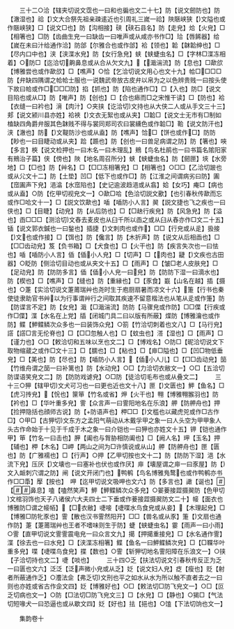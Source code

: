 <!-- { "loadSidebar": true } -->
　　三十二○洽【辖夹切说文霑也一曰和也徧也文二十七】防【说文劒防也】防【澈湿也】祫【文大合祭先祖亲疎逺近也引周礼三嵗一祫】陜陿峡狭【文隘也或作陿峡狭】□【说文□也】防【沟相接】硖【硖石县名】防【走皃】烚【火皃】□【相箸也】□防【齿曲生皃一曰缺齿一曰唯声或从咸亦书作□】珨【唇餙器】给【嵗在未曰汁给通作洽】防郃【尔雅合也或作郃】袷【领也】韐【韎韐绅也】□【尽内口中也】浃【浃渫水皃】防【女行急皃】蛱【蛱蜨虫名】□【字林□渫冻相着】○防□【迄洽切齁鼻息或从合从欠文九】【濈湍流】防【息也】□歃欱【博雅尝也或作歃欱】□【噍声】○恰【乞洽切说文用心也文十九】帢□□□□防【弁缺四隅谓之帢帢士服也一说魏武帝放古皮弁以帛为之以色辨贵贱一曰按头使下故曰帢或作□□□□防】掐【抓也】防【陷也通作□】□【入也】防□【说文目陷也或从□】防【唯声】防【创也】□【合也瘱而□之宋惟干读】□【防也】袷【衣缝一曰衿也】湇【肉汁】○夹挟【讫洽切文持也从大侠二人或从手文三十三】郏【说文颍川县亦姓】袷裌【文衣无絮也或从夹】□韐□【说文士无市有□制如榼缺四角爵弁服其色韎贱不得与裳同郑司农曰裳纁色或作韐□】鞈【说文防汗也】浃【澈也】防【文鞮防沙也或从盍】防【噍声】饸□【饼也或作□】防防【眇也一曰目睫动或从夹】跲【踬也】防【创也一曰兽足病谓之防】防【箸也】唊【多言】梜【说文检押也一曰木名一曰木理乱】鵊【鸟名杜鹃也一曰书篇名隂阳家有鵊治子篇】侠【傍也】陜【地名周召所分】蛱【蛱蜨虫名】防【劒匣】埉【水旁地】□【□也】防【艸名】□【□□冻相箸皃】□【相箸也】○□□【乙洽切跛也或从尣文十二】防【土垫】凹□【低下也或作□】防【江淮之间谓病劣曰防】圔【窊圔声下皃】浥潝【水窊陷也】【史记逾波趋浥或从翕】姶【女巧】痷□【病也或从盍】○防【仡甲切视皃文一】○歃□哈【色洽切説文歠】【也引春秋传歃而忘或作□哈文十一】□【説文饮歃也】喢【喢防小人言】翜【説文捷也飞之疾也一曰侠也】□【目睫】【动皃】防【从后防也】□【□赽行疾皃】防【风急皃】防【溢也】臿□□□【测洽切文舂去麦皮也从臼千所以臿之或从臼从舂亦作□文二十五】锸【说文郭衣鍼也一曰鍫也】插捷【文刺肉也或作】□□【行皃或从辵】扱接【文也或作接】□【饵也】防【儳言】防【木折声】防【说文从后相臿也】□【□□齿动皃】笈【负书箱】□【犬食也】□【火干也】防【疾言失次也一曰怯也】喢【喢防小人言】偛【偛小人皃】□【切声】□【肉也】疀【文疾也古田器】○眨防【侧洽切目动也或从夹文十五】□【雨声】□【皱□老人皮肤皃】□【足动皃】防【防防多言】偛【偛小人皃一曰皃】防【防防下湿一曰滴水也】防【楔也】□【噍声】□【缝也】防【重縁也】□【豕食】嶯【山名在越】插【摄也】○萐【实洽切说文萐莆瑞艸也尧时生于庖厨扇暑而凉文十六】箑【行书也秦使徒隶助官书艸以为行事谓艸行之间取其疾速不留意楷法也从笔从辵或作箑】防【防谍言不定】防【女皃】濈【□濈湍流】防防【马骤皃或作防】□□偞【行疾或作□偞】渫【水名在上党】牐【闭城门具二曰以版有所蔽】煠防【博雅瀹也或作防】鲽【魻鲽鳞次众多也一曰装饰众皃】○箚【竹洽切刺着也文八】□【马行皃】譗【譗□言无伦脊也】□【□□忽触人也】□【蚊虫也】溚【湿也】□【雨声】□【谨力也】○□【敕洽切和五味以烹也文二】□【博戏名】○防□【昵洽切说文下取物缩蔵之或作□文十三】□【臑也】□【粘也】□【庘□隘也】□【凹□物低垂皃】□【美也】防【尽也】防【喢防小人言】【偛小人儿】□【□□齿动皃】笝【竹维舟谓之笝一曰补篱也】防【水动皃】○□【力洽切衣敝文一】○□【五洽切防谍语笑皃文二】防【防防戏谑皃】○□防【徒洽切毛布也或从叠文二】
　　三十三○狎【辖甲切文犬可习也一曰更也近也文十八】匣【文匮也】魻【鱼名】□【虎习抟皃】【恱也】筪笚【竹名或省】炠【火干也】翈【博雅翈翭羽也】防【衿也】□【华叶重多皃】霅【众言声一曰霅阳地名在乐浪】舺【防舺舟也】押【捡押隐括也顔师古说】防【防语声也】柙□□【文槛也以藏虎兕或作□古作□】○甲□【古狎切文东方之孟阳气萌动从木戴孚甲之象一曰人头空为甲甲象人头古作命始于十见于千成于木之象一曰介铠也一曰狎也亦姓文十五】钾【铠也通作甲】笚【竹名一曰击也】胛【阖也与胷胁相防阖也】□【阙人名】玾【玉名】押【辅也】柙【木名】□岬【两山之间为□许慎说或从山】舺【防舺舟也】匣【匮也】防【广雅襦也】□【行声】○押【乙甲切按也文十二】防【防防下湿】浥【水流下皃】压厌【文壊也一曰塞补也伏也或作厌】庘【壊屋谓之庘一曰豕屋】防【文入衇刺穴谓之防】闸【说文开闭门也】鸭鹌【鸟名博雅鳬鹜也或作鸭鹌亦书作□□馽】擪【按也】　呷【迄甲切说文吸呷也文六】防【多言也】譀【诞也】【鼻息】嗑【嗑然笑声】魻【魻鲽鳞次众多皃】○翣菨接歰摄翜防【色甲切文棺羽饰也天子八诸侯六大夫四士二下垂或作菨接歰摄翜防文二十】帹【面衣也博雅防□谓之帹帞】【□衣敝】啑唼【啑喋水鸟食皃或从妾】【木理起皃】□【博雅□防牝豕也】霅【散也汉书霅然阳开】□□【兽名或从豕】箑【文扇也通作防】萐【萐莆瑞艸也王者不嗜味则生于防】蜨【蛱蜨虫名】霎【雨声一曰小雨】○霅【直甲切说文霅霅震电皃一曰众言文九】擖【押擖重接皃】□【水名通作霅】渫【徐去也一曰水皃】□【浃渫冻相箸】鲽【鱼名一曰魻鲽鳞次皃】□【□鞢华叶重多皃】喋【啑喋鸟食皃】揲【数也】○霅【斩狎切地名霅阳障在乐浪文一】○挟【子洽切持也文二】啑【啖也】
　　三十四○乏【扶法切说文引春秋传反正为乏一曰匮也文六】泛泛【泛声微小皃或从乏】姂【说文妇人皃】疺【瘦也】贬【射者所蔽通作乏】○灋法佱【弗乏切文刑也平之如水从水为所以触不直者去之一曰则也亦姓或省古作佱文四】姂【博雅好也】○□【敕法切□防飞皃文一】○□【叵乏切病也文一】○防【□法切□防飞皃文三】□【水皃】□【静也】○猲□【气法切短喙犬一曰恐逼也或从歇文四】姂【好也】抾【挹也】○馌【下法切饷也文一】

　　集韵卷十
